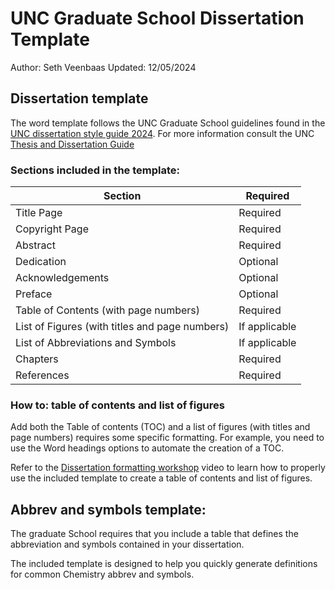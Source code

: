 # UNC Graduate School Dissertation Template

Author: Seth Veenbaas
Updated: 12/05/2024


## Dissertation template

The word template follows the UNC Graduate School guidelines found in the [UNC dissertation style guide 2024]('UNC_dissertation_style_guide.pdf').
For more information consult the UNC [Thesis and Dissertation Guide](https://gradschool.unc.edu/academics/thesis-diss/guide/)

### Sections included in the template:

| Section                                        | Required      |
| ---------------------------------------------- | ------------- |
| Title Page                                     | Required      |
| Copyright Page                                 | Required      |
| Abstract                                       | Required      |
| Dedication                                     | Optional      |
| Acknowledgements                               | Optional      |
| Preface                                        | Optional      |
| Table of Contents (with page numbers)          | Required      |
| List of Figures (with titles and page numbers) | If applicable |
| List of Abbreviations and Symbols              | If applicable |
| Chapters                                       | Required      |
| References                                     | Required      |

### How to: table of contents and list of figures

Add both the Table of contents (TOC) and a list of figures (with titles and page numbers) requires some specific formatting. For example, you need to use the Word headings options to automate the creation of a TOC.

Refer to the [Dissertation formatting workshop](https://www.youtube.com/watch?v=xO_zU3neado&ab_channel=UNC-ChapelHillGraduateSchool) video to learn how to properly use the included template to create a table of contents and list of figures.

## Abbrev and symbols template:

The graduate School requires that you include a table that defines the abbreviation and symbols contained in your dissertation.

The included template is designed to help you quickly generate definitions for common Chemistry abbrev and symbols. 

